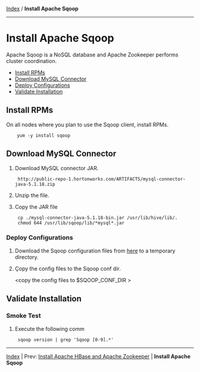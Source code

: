[Index](./index.md)
/
**Install Apache Sqoop**

------

Install Apache Sqoop
=====

Apache Sqoop is a NoSQL database and Apache Zookeeper performs cluster coordination.

* [Install RPMs](#install-rpms)
* [Download MySQL Connector](#download-mysql-connector)
* [Deploy Configurations](#deploy-configurations)
* [Validate Installation](#validate-installation)

Install RPMs
----

On all nodes where you plan to use the Sqoop client, install RPMs.

        yum -y install sqoop

Download MySQL Connector
---

1. Download MySQL connector JAR.

        http://public-repo-1.hortonworks.com/ARTIFACTS/mysql-connector-java-5.1.18.zip
    
2. Unzip the file.

3. Copy the JAR file

        cp ./mysql-connector-java-5.1.18-bin.jar /usr/lib/hive/lib/.
        chmod 644 /usr/lib/sqoop/lib/*mysql*.jar

### Deploy Configurations

1. Download the Sqoop configuration files from [here](./conf/sqoop) to a temporary directory.

2. Çopy the config files to the Sqoop conf dir.

    <copy the config files to $SQOOP_CONF_DIR >    

Validate Installation
----

### Smoke Test

1. Execute the following comm

        sqoop version | grep 'Sqoop [0-9].*'

------

[Index](./index.md)
|
Prev: [Install Apache HBase and Apache Zookeeper](./apache-hbase-zookeeper.md)
|
**Install Apache Sqoop**